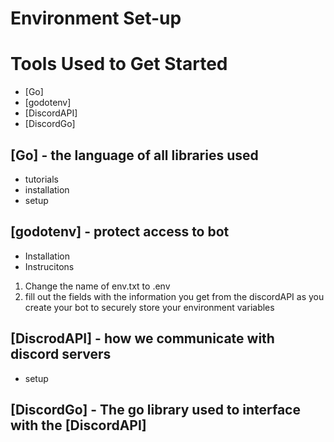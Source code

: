 # Environment Set-up

# Tools Used to Get Started
- [Go]
- [godotenv] 
- [DiscordAPI] 
- [DiscordGo]


## [Go] - the language of all libraries used
  - tutorials
  - installation
  - setup

## [godotenv] - protect access to bot
  - Installation
  - Instrucitons

1. Change the name of env.txt to .env
2. fill out the fields with the information you get from the discordAPI as you create your bot to securely store your environment variables

## [DiscrodAPI] - how we communicate with discord servers
  - setup

## [DiscordGo] - The go library used to interface with the [DiscordAPI]